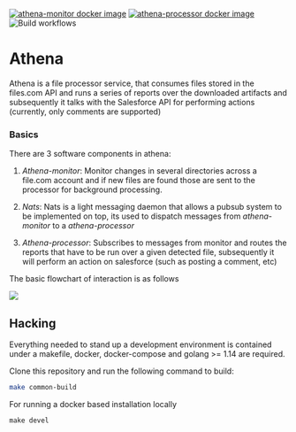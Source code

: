 [![athena-monitor docker image](https://quay.io/repository/athena/athena-monitor-linux-amd64/status "Docker Repository on Quay")](https://quay.io/repository/athena/athena-monitor-linux-amd64)
[![athena-processor docker image](https://quay.io/repository/athena/athena-processor-linux-amd64/status "Docker Repository on Quay")](https://quay.io/repository/athena/athena-processor-linux-amd64)
![Build workflows](https://github.com/project-athena/athena-core/workflows/Test/badge.svg)

# Athena

Athena is a file processor service, that consumes files stored in
the files.com API and runs a series of reports over the downloaded artifacts
and subsequently it talks with the Salesforce API for performing actions (currently,
only comments are supported)

### Basics

There are 3 software components in athena:

1. *Athena-monitor*: Monitor changes in several directories across a
   file.com account and if new files are found those are sent to the processor for
   background processing.
   
2. *Nats*: Nats is a light messaging daemon that allows a pubsub
system to be implemented on top, its used to dispatch messages
   from *athena-monitor* to a *athena-processor*
   
3. *Athena-processor*: Subscribes to messages from monitor and
routes the reports that have to be run over a given detected file,
   subsequently it will perform an action on salesforce (such as posting a comment, etc)

The basic flowchart of interaction is as follows

[![](https://mermaid.ink/img/eyJjb2RlIjoiZ3JhcGggVERcbiAgICBBW0F0aGVuYSBNb25pdG9yXSAtLT58RmV0Y2ggRmlsZXN8IEIoRmlsZXMuY29tIEFQSSlcbiAgICBCIC0tPiBDe05ldyBmaWxlcyB0byBwcm9jZXNzP31cbiAgICBDIC0tPnxZZXN8IEQoTmF0cyBNZXNzYWdlKVxuICAgIEMgLS0-fE5vfCBBXG4gICAgRCAtLT58RmlsZXBhdGh8RVtBdGhlbmEgUHJvY2Vzc29yXVxuICAgIEVbQXRoZW5hIFByb2Nlc3Nvcl0tLT4gRntQb3N0IGNvbW1lbnQgb24gY2FzZT99XG4gICAgRiAtLT58WWVzfCBHKFNhbGVzZm9yY2UgQVBJKVxuICAgIEYgLS0-fE5vfEFcbiIsIm1lcm1haWQiOnsidGhlbWUiOiJkZWZhdWx0In0sInVwZGF0ZUVkaXRvciI6ZmFsc2V9)](https://mermaid-js.github.io/mermaid-live-editor/#/edit/eyJjb2RlIjoiZ3JhcGggVERcbiAgICBBW0F0aGVuYSBNb25pdG9yXSAtLT58RmV0Y2ggRmlsZXN8IEIoRmlsZXMuY29tIEFQSSlcbiAgICBCIC0tPiBDe05ldyBmaWxlcyB0byBwcm9jZXNzP31cbiAgICBDIC0tPnxZZXN8IEQoTmF0cyBNZXNzYWdlKVxuICAgIEMgLS0-fE5vfCBBXG4gICAgRCAtLT58RmlsZXBhdGh8RVtBdGhlbmEgUHJvY2Vzc29yXVxuICAgIEVbQXRoZW5hIFByb2Nlc3Nvcl0tLT4gRntQb3N0IGNvbW1lbnQgb24gY2FzZT99XG4gICAgRiAtLT58WWVzfCBHKFNhbGVzZm9yY2UgQVBJKVxuICAgIEYgLS0-fE5vfEFcbiIsIm1lcm1haWQiOnsidGhlbWUiOiJkZWZhdWx0In0sInVwZGF0ZUVkaXRvciI6ZmFsc2V9)

## Hacking

Everything needed to stand up a development environment 
is contained under a makefile, docker, docker-compose and golang >= 1.14 are required.

Clone this repository and run the following command to build:

```sh
make common-build
```

For running a docker based installation locally
```shell
make devel
```


